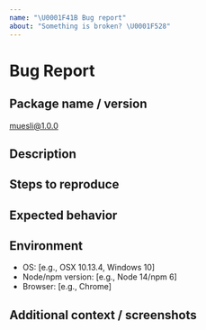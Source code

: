 ```yaml
---
name: "\U0001F41B Bug report"
about: "Something is broken? \U0001F528"
---
```


# Bug Report

## Package name / version

muesli@1.0.0

## Description

## Steps to reproduce

## Expected behavior

## Environment

-   OS: [e.g., OSX 10.13.4, Windows 10]
-   Node/npm version: [e.g., Node 14/npm 6]
-   Browser: [e.g., Chrome]

## Additional context / screenshots
